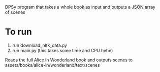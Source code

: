 DPSy program that takes a whole book as input and outputs a JSON array of scenes

# To run

1. run download_nltk_data.py
2. run main.py (this takes some time and CPU hehe)

Reads the full Alice in Wonderland book and outputs scenes to assets/books/alice-in/wonderland/text/scenes